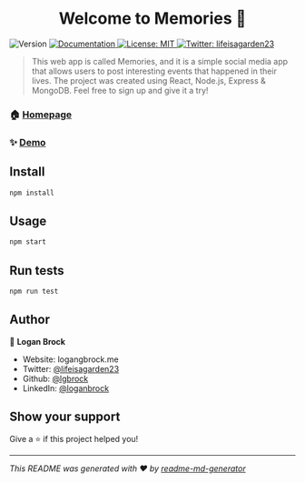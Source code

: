 <h1 align="center">Welcome to Memories 👋</h1>
<p>
  <img alt="Version" src="https://img.shields.io/badge/version-0.1.0-blue.svg?cacheSeconds=2592000" />
  <a href="https://github.com/lgbrock/memories" target="_blank">
    <img alt="Documentation" src="https://img.shields.io/badge/documentation-yes-brightgreen.svg" />
  </a>
  <a href="#" target="_blank">
    <img alt="License: MIT" src="https://img.shields.io/badge/License-MIT-yellow.svg" />
  </a>
  <a href="https://twitter.com/lifeisagarden23" target="_blank">
    <img alt="Twitter: lifeisagarden23" src="https://img.shields.io/twitter/follow/lifeisagarden23.svg?style=social" />
  </a>
</p>

> This web app is called Memories, and it is a simple social media app that allows users to post interesting events that happened in their lives. The project was created using React, Node.js, Express & MongoDB. Feel free to sign up and give it a try!

### 🏠 [Homepage](https://github.com/lgbrock/memories)

### ✨ [Demo](https://github.com/lgbrock/memories)

## Install

```sh
npm install
```

## Usage

```sh
npm start
```

## Run tests

```sh
npm run test
```

## Author

👤 **Logan Brock**

* Website: logangbrock.me
* Twitter: [@lifeisagarden23](https://twitter.com/lifeisagarden23)
* Github: [@lgbrock](https://github.com/lgbrock)
* LinkedIn: [@loganbrock](https://linkedin.com/in/loganbrock)

## Show your support

Give a ⭐️ if this project helped you!

***
_This README was generated with ❤️ by [readme-md-generator](https://github.com/kefranabg/readme-md-generator)_